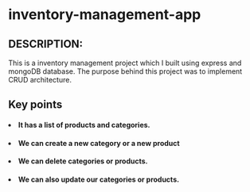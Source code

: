 # inventory-management-app

## DESCRIPTION:
This is a inventory management project which I built using express and mongoDB database. The purpose behind this project was to implement CRUD architecture. 
## Key points

#### <li>It has  a list of products and categories.</li>

#### <li> We can create a new category or a new product</li>

#### <li>We can delete categories or products.</li>

#### <li>We can also update our categories or products.</li>


